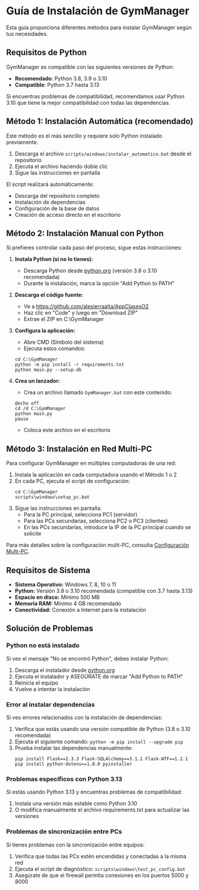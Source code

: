 # Guía de Instalación de GymManager

Esta guía proporciona diferentes métodos para instalar GymManager según tus necesidades.

## Requisitos de Python

GymManager es compatible con las siguientes versiones de Python:
- **Recomendado**: Python 3.8, 3.9 o 3.10
- **Compatible**: Python 3.7 hasta 3.13

Si encuentras problemas de compatibilidad, recomendamos usar Python 3.10 que tiene la mejor compatibilidad con todas las dependencias.

## Método 1: Instalación Automática (recomendado)

Este método es el más sencillo y requiere solo Python instalado previamente.

1. Descarga el archivo `scripts/windows/instalar_automatico.bat` desde el repositorio
2. Ejecuta el archivo haciendo doble clic
3. Sigue las instrucciones en pantalla

El script realizará automáticamente:
- Descarga del repositorio completo
- Instalación de dependencias
- Configuración de la base de datos
- Creación de acceso directo en el escritorio

## Método 2: Instalación Manual con Python 

Si prefieres controlar cada paso del proceso, sigue estas instrucciones:

1. **Instala Python (si no lo tienes):**
   - Descarga Python desde [python.org](https://www.python.org/downloads/) (versión 3.8 o 3.10 recomendada)
   - Durante la instalación, marca la opción "Add Python to PATH"

2. **Descarga el código fuente:**
   - Ve a https://github.com/alesierraalta/AppClasesO2
   - Haz clic en "Code" y luego en "Download ZIP"
   - Extrae el ZIP en C:\GymManager

3. **Configura la aplicación:**
   - Abre CMD (Símbolo del sistema)
   - Ejecuta estos comandos:
   ```
   cd C:\GymManager
   python -m pip install -r requirements.txt
   python main.py --setup-db
   ```

4. **Crea un lanzador:**
   - Crea un archivo llamado `GymManager.bat` con este contenido:
   ```
   @echo off
   cd /d C:\GymManager
   python main.py
   pause
   ```
   - Coloca este archivo en el escritorio

## Método 3: Instalación en Red Multi-PC

Para configurar GymManager en múltiples computadoras de una red:

1. Instala la aplicación en cada computadora usando el Método 1 o 2
2. En cada PC, ejecuta el script de configuración:
   ```
   cd C:\GymManager
   scripts\windows\setup_pc.bat
   ```
3. Sigue las instrucciones en pantalla:
   - Para la PC principal, selecciona PC1 (servidor)
   - Para las PCs secundarias, selecciona PC2 o PC3 (clientes)
   - En las PCs secundarias, introduce la IP de la PC principal cuando se solicite

Para más detalles sobre la configuración multi-PC, consulta [Configuración Multi-PC](README_MULTIPC.md).

## Requisitos de Sistema

- **Sistema Operativo:** Windows 7, 8, 10 o 11
- **Python:** Versión 3.8 o 3.10 recomendada (compatible con 3.7 hasta 3.13)
- **Espacio en disco:** Mínimo 500 MB
- **Memoria RAM:** Mínimo 4 GB recomendado
- **Conectividad:** Conexión a Internet para la instalación

## Solución de Problemas

### Python no está instalado
Si ves el mensaje "No se encontró Python", debes instalar Python:
1. Descarga el instalador desde [python.org](https://www.python.org/downloads/)
2. Ejecuta el instalador y ASEGÚRATE de marcar "Add Python to PATH"
3. Reinicia el equipo
4. Vuelve a intentar la instalación

### Error al instalar dependencias
Si ves errores relacionados con la instalación de dependencias:
1. Verifica que estás usando una versión compatible de Python (3.8 o 3.10 recomendada)
2. Ejecuta el siguiente comando: `python -m pip install --upgrade pip`
3. Prueba instalar las dependencias manualmente:
   ```
   pip install Flask==2.3.3 Flask-SQLAlchemy==3.1.1 Flask-WTF==1.2.1
   pip install python-dotenv==1.0.0 pyinstaller
   ```

### Problemas específicos con Python 3.13
Si estás usando Python 3.13 y encuentras problemas de compatibilidad:
1. Instala una versión más estable como Python 3.10
2. O modifica manualmente el archivo requirements.txt para actualizar las versiones

### Problemas de sincronización entre PCs
Si tienes problemas con la sincronización entre equipos:
1. Verifica que todas las PCs estén encendidas y conectadas a la misma red
2. Ejecuta el script de diagnóstico: `scripts\windows\test_pc_config.bat`
3. Asegúrate de que el firewall permita conexiones en los puertos 5000 y 8000 